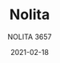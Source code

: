 ---
designer: "Cmp Design"
description: "Nolita%20is%20a%20family%20of%20outdoor%20seatings%20which%20recalls%20the%20origins%20of%20a%20historic%20course%20started%20by%20Mario%20Pedrali%20in%201963%20with%20his%20first%20metal%20garden%20chairs.%20Barstool%20with%20steel%20tube%20frame%20powder%20coated%20for%20outdoor%20use.%20Seat%20height%20650%20mm."
image_primary: "img/Nolita_3657_01_zoom.jpg"
image_secondary: "img/Nolita_3657_02_zoom.jpg"
manufacturer: "Pedrali"
href: "https://www.pedrali.it/en/products/catalog/Stool-NOLITA-3657/"
subtitle: "NOLITA 3657"
tags: 
  - "Pedrali"
  - "stools"
title: "Nolita"
category: "stools"
slug: "/manufacturers/pedrali/stools/cmp-design-nolita"
date: "2021-02-18"
---
